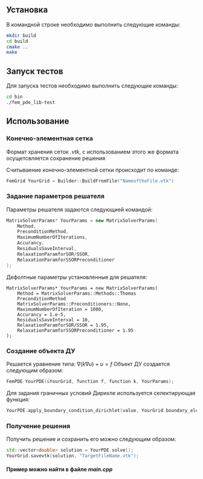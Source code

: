 ## Установка
В командной строке необходимо выполнить следующие команды:
``` sh
mkdir build
cd build
cmake ..
make
```
## Запуск тестов
Для запуска тестов необходимо выполнить следующие команды:
``` sh
cd bin
./fem_pde_lib-test
``` 

## Использование
### Конечно-элементная сетка
Формат хранения сеток *.vtk*, с использованием этого же формата осущетсвляется сохранение решения

Считываение конечно-элементной сетки происходит по команде:
``` c++
FemGrid YourGrid = Builder::BuildFromFile("NameoftheFile.vtk")
```
### Задание параметров решателя
Параметры решателя задаются следующией командой:
``` c++
MatrixSolverParams* YourParams = new MatrixSolverParams(
	Method,
	PreconditionMethod,
	MaximumNumberOfIterations,
	Accurancy,
	ResidualsSaveInterval,
	RelaxationParamforSOR/SSOR,
	RelaxationParamforSSORPreconditioner
);
```
Дефолтные параметры установленные для решателя:
``` с++
MatrixSolverParams* YourParams = new MatrixSolverParams(
	Method = MatrixSolverParams::Methods::Thomas
	PreconditionMethod
	MatrixSolverParams::Preconditioners::None, 
	MaximumNumberOfIteration = 1000,
	Accurancy = 1.e-5, 
	ResidualsSaveInterval = 10,
	RelaxationParamforSOR/SSOR = 1.95,
	RelaxationParamforSSORPreconditioner = 1.95
);
```
### Создание объекта ДУ
Решается уравнение типа:
$\nabla({k \nabla u}) + u = f$
Объект ДУ создается следующим образом:
``` c++
FemPDE YourPDE(&YourGrid, function f, function k, YourParams);
```
Для задания граничных условий Дирихле используется селектирующая функция:
``` c++
YourPDE.apply_boundary_condition_dirichlet(value, YourGrid.boundary_element_indices(function YourSelectorFunction));
```

### Получение решения
Получить решение и сохранить его можно следующим образом:
``` c++
std::vector<double> solution = YourPDE.solve();
YourGrid.savevtk(solution, "TargetFileName.vtk");
```

#### Пример можно найти в файле *main.cpp*

